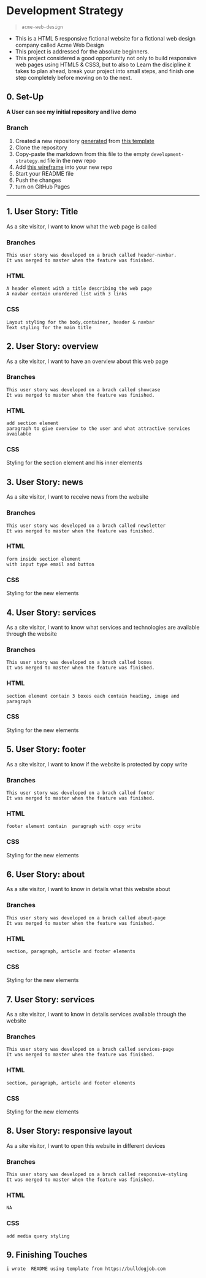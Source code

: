 # Development Strategy

> `acme-web-design`

- This is a HTML 5 responsive fictional website for a fictional web design company called Acme Web Design
- This project is addressed for the absolute beginners.
- This project considered a good opportunity not only to build responsive web pages using HTML5 & CSS3, but to also to  Learn the discipline it takes to plan ahead, break your project into small steps, and finish one step completely before moving on to the next.


## 0. Set-Up

__A User can see my initial repository and live demo__

### Branch

1. Created a new repository [generated](https://github.blog/2019-06-06-generate-new-repositories-with-repository-templates/) from [this template](https://github.com/hackyourfuturebelgium/w3-validation-template)
1. Clone the repository
1. Copy-paste the markdown from this file to the empty `development-strategy.md` file in the new repo
1. Add [this wireframe](./wireframe.gif) into your new repo
1. Start your README file
1. Push the changes
1. turn on GitHub Pages

---

## 1. User Story: Title

As a site visitor, I want to know what the web page is called

### Branches

    This user story was developed on a brach called header-navbar.
    It was merged to master when the feature was finished.

### HTML

    A header element with a title describing the web page
    A navbar contain unordered list with 3 links

### CSS

    Layout styling for the body,container, header & navbar
    Text styling for the main title

## 2. User Story: overview

As a site visitor, I want to have an overview about this web page

### Branches

    This user story was developed on a brach called showcase
    It was merged to master when the feature was finished.

### HTML

    add section element
    paragraph to give overview to the user and what attractive services available

### CSS

Styling for the section element and his inner elements

## 3. User Story: news

As a site visitor, I want to receive news from the website

### Branches

    This user story was developed on a brach called newsletter
    It was merged to master when the feature was finished.

### HTML

    form inside section element 
    with input type email and button
### CSS

Styling for the new elements

## 4. User Story: services

As a site visitor, I want to know what services and technologies are available through the website
### Branches

    This user story was developed on a brach called boxes
    It was merged to master when the feature was finished.

### HTML

    section element contain 3 boxes each contain heading, image and paragraph

### CSS

Styling for the new elements

## 5. User Story: footer

As a site visitor, I want to know if the website is protected by copy write
### Branches

    This user story was developed on a brach called footer
    It was merged to master when the feature was finished.

### HTML

    footer element contain  paragraph with copy write

### CSS

Styling for the new elements

## 6. User Story: about

As a site visitor, I want to know in details what this website about

### Branches

    This user story was developed on a brach called about-page
    It was merged to master when the feature was finished.

### HTML

    section, paragraph, article and footer elements 

### CSS

Styling for the new elements

## 7. User Story: services

As a site visitor, I want to know in details services available through the website
### Branches

    This user story was developed on a brach called services-page
    It was merged to master when the feature was finished.

### HTML

    section, paragraph, article and footer elements 

### CSS

Styling for the new elements

## 8. User Story: responsive layout

As a site visitor, I want to open this website in different devices

### Branches

    This user story was developed on a brach called responsive-styling
    It was merged to master when the feature was finished.

### HTML

    NA

### CSS

    add media query styling

## 9. Finishing Touches

    i wrote  README using template from https://bulldogjob.com